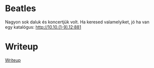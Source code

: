 # Beatles

Nagyon sok daluk és koncertjük volt. Ha keresed valamelyiket, jó ha van egy katalógus: http://10.10.(1-9).12:881

# Writeup

[Writeup](WRITEUP.md)
